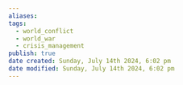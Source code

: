 ```yaml
---
aliases: 
tags:
  - world_conflict
  - world_war
  - crisis_management
publish: true
date created: Sunday, July 14th 2024, 6:02 pm
date modified: Sunday, July 14th 2024, 6:02 pm
---
```

